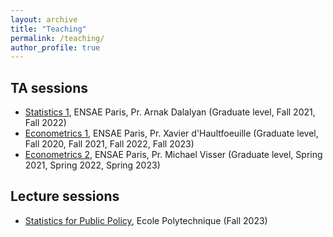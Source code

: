 ```yaml
---
layout: archive
title: "Teaching"
permalink: /teaching/
author_profile: true
---
```



## TA sessions

- [Statistics 1](https://www.ensae.fr/en/courses/statistics-1/), ENSAE Paris, Pr. Arnak Dalalyan (Graduate level, Fall 2021, Fall 2022)
- [Econometrics 1](https://www.ensae.fr/en/courses/econometrics-1/), ENSAE Paris, Pr. Xavier d'Haultfoeuille (Graduate level, Fall 2020, Fall 2021, Fall 2022, Fall 2023)
- [Econometrics 2](https://www.ensae.fr/en/courses/econometrics-2/), ENSAE Paris, Pr. Michael Visser (Graduate level, Spring 2021, Spring 2022, Spring 2023)

## Lecture sessions

- [Statistics for Public Policy](https://programmes.polytechnique.edu/en/master-all-msct-programs/data-and-economics-for-public-policy/faculty), Ecole Polytechnique (Fall 2023)

